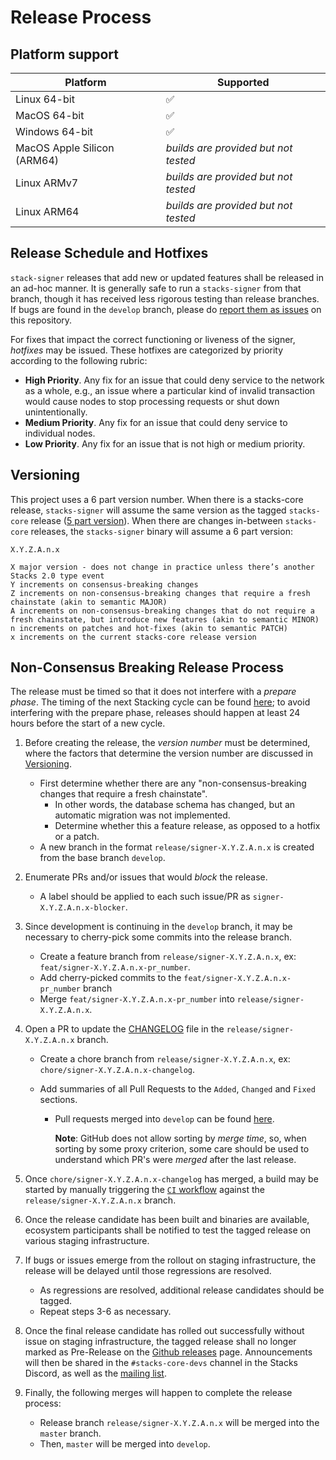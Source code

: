 # Release Process

## Platform support

| Platform                    | Supported                            |
| --------------------------- | ------------------------------------ |
| Linux 64-bit                | :white_check_mark:                   |
| MacOS 64-bit                | :white_check_mark:                   |
| Windows 64-bit              | :white_check_mark:                   |
| MacOS Apple Silicon (ARM64) | _builds are provided but not tested_ |
| Linux ARMv7                 | _builds are provided but not tested_ |
| Linux ARM64                 | _builds are provided but not tested_ |

## Release Schedule and Hotfixes

`stack-signer` releases that add new or updated features shall be released in an ad-hoc manner.
It is generally safe to run a `stacks-signer` from that branch, though it has received less rigorous testing than release branches.
If bugs are found in the `develop` branch, please do [report them as issues](https://github.com/stacks-network/stacks-core/issues) on this repository.

For fixes that impact the correct functioning or liveness of the signer, _hotfixes_ may be issued. These hotfixes are categorized by priority
according to the following rubric:

- **High Priority**. Any fix for an issue that could deny service to the network as a whole, e.g., an issue where a particular kind of invalid transaction would cause nodes to stop processing requests or shut down unintentionally.
- **Medium Priority**. Any fix for an issue that could deny service to individual nodes.
- **Low Priority**. Any fix for an issue that is not high or medium priority.

## Versioning

This project uses a 6 part version number.
When there is a stacks-core release, `stacks-signer` will assume the same version as the tagged `stacks-core` release ([5 part version](../docs/release-process.md#versioning)).
When there are changes in-between `stacks-core` releases, the `stacks-signer` binary will assume a 6 part version:

```
X.Y.Z.A.n.x

X major version - does not change in practice unless there’s another Stacks 2.0 type event
Y increments on consensus-breaking changes
Z increments on non-consensus-breaking changes that require a fresh chainstate (akin to semantic MAJOR)
A increments on non-consensus-breaking changes that do not require a fresh chainstate, but introduce new features (akin to semantic MINOR)
n increments on patches and hot-fixes (akin to semantic PATCH)
x increments on the current stacks-core release version
```

## Non-Consensus Breaking Release Process

The release must be timed so that it does not interfere with a _prepare phase_.
The timing of the next Stacking cycle can be found [here](https://stx.eco/dao/tools?tool=2); to avoid interfering with the prepare phase, releases should happen at least 24 hours before the start of a new cycle.

1. Before creating the release, the _version number_ must be determined, where the factors that determine the version number are discussed in [Versioning](#versioning).

   - First determine whether there are any "non-consensus-breaking changes that require a fresh chainstate".
     - In other words, the database schema has changed, but an automatic migration was not implemented.
     - Determine whether this a feature release, as opposed to a hotfix or a patch.
   - A new branch in the format `release/signer-X.Y.Z.A.n.x` is created from the base branch `develop`.

2. Enumerate PRs and/or issues that would _block_ the release.

   - A label should be applied to each such issue/PR as `signer-X.Y.Z.A.n.x-blocker`.

3. Since development is continuing in the `develop` branch, it may be necessary to cherry-pick some commits into the release branch.

   - Create a feature branch from `release/signer-X.Y.Z.A.n.x`, ex: `feat/signer-X.Y.Z.A.n.x-pr_number`.
   - Add cherry-picked commits to the `feat/signer-X.Y.Z.A.n.x-pr_number` branch
   - Merge `feat/signer-X.Y.Z.A.n.x-pr_number` into `release/signer-X.Y.Z.A.n.x`.

4. Open a PR to update the [CHANGELOG](./CHANGELOG.md) file in the `release/signer-X.Y.Z.A.n.x` branch.

   - Create a chore branch from `release/signer-X.Y.Z.A.n.x`, ex: `chore/signer-X.Y.Z.A.n.x-changelog`.
   - Add summaries of all Pull Requests to the `Added`, `Changed` and `Fixed` sections.

     - Pull requests merged into `develop` can be found [here](https://github.com/stacks-network/stacks-core/pulls?q=is%3Apr+is%3Aclosed+base%3Adevelop+sort%3Aupdated-desc).

       **Note**: GitHub does not allow sorting by _merge time_, so, when sorting by some proxy criterion, some care should be used to understand which PR's were _merged_ after the last release.

5. Once `chore/signer-X.Y.Z.A.n.x-changelog` has merged, a build may be started by manually triggering the [`CI` workflow](../.github/workflows/ci.yml) against the `release/signer-X.Y.Z.A.n.x` branch.

6. Once the release candidate has been built and binaries are available, ecosystem participants shall be notified to test the tagged release on various staging infrastructure.

7. If bugs or issues emerge from the rollout on staging infrastructure, the release will be delayed until those regressions are resolved.

   - As regressions are resolved, additional release candidates should be tagged.
   - Repeat steps 3-6 as necessary.

8. Once the final release candidate has rolled out successfully without issue on staging infrastructure, the tagged release shall no longer marked as Pre-Release on the [Github releases](https://github.com/stacks-network/stacks-core/releases/) page.
   Announcements will then be shared in the `#stacks-core-devs` channel in the Stacks Discord, as well as the [mailing list](https://groups.google.com/a/stacks.org/g/announce).

9. Finally, the following merges will happen to complete the release process:
   - Release branch `release/signer-X.Y.Z.A.n.x` will be merged into the `master` branch.
   - Then, `master` will be merged into `develop`.
